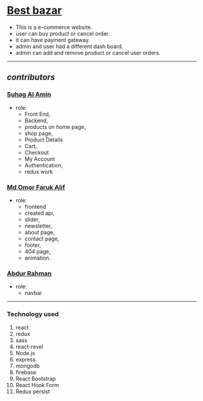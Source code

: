 # [Best bazar](https://best-bazar-105.web.app/)

- This is a e-commerce website.
- user can buy product or cancel order.
- it can have payment gateway.
- admin and user had a different dash board.
- admin can add and remove product or cancel user orders.

---

## _contributors_

### [Suhag Al Amin](https://github.com/developer-suhag)

- role:
  - Front End,
  - Backend,
  - products on home page,
  - shop page,
  - Product Details
  - Cart,
  - Checkout
  - My Account
  - Authentication,
  - redux work

### [Md Omor Faruk Alif](https://github.com/Alif-001)

- role:
  - frontend
  - created api,
  - slider,
  - newsletter,
  - about page,
  - contact page,
  - footer,
  - 404 page,
  - animation.

### [Abdur Rahman](https://github.com/9Abdurrahman2020)

- role:
  - navbar

---

### Technology used

1. react
2. redux
3. sass
4. react-revel
5. Node.js
6. express
7. mongodb
8. firebase
9. React Bootstrap
10. React Hook Form
11. Redux persist
